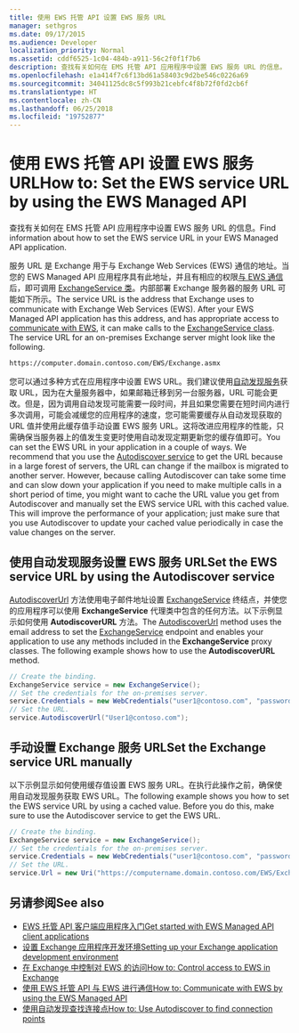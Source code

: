 ```yaml
---
title: 使用 EWS 托管 API 设置 EWS 服务 URL
manager: sethgros
ms.date: 09/17/2015
ms.audience: Developer
localization_priority: Normal
ms.assetid: cddf6525-1c04-484b-a911-56c2f0f1f7b6
description: 查找有关如何在 EMS 托管 API 应用程序中设置 EWS 服务 URL 的信息。
ms.openlocfilehash: e1a414f7c6f13bd61a58403c9d2be546c0226a69
ms.sourcegitcommit: 34041125dc8c5f993b21cebfc4f8b72f0fd2cb6f
ms.translationtype: HT
ms.contentlocale: zh-CN
ms.lasthandoff: 06/25/2018
ms.locfileid: "19752877"
---
```

# <a name="set-the-ews-service-url-by-using-the-ews-managed-api"></a><span data-ttu-id="325ec-103">使用 EWS 托管 API 设置 EWS 服务 URL</span><span class="sxs-lookup"><span data-stu-id="325ec-103">How to: Set the EWS service URL by using the EWS Managed API</span></span>

<span data-ttu-id="325ec-104">查找有关如何在 EMS 托管 API 应用程序中设置 EWS 服务 URL 的信息。</span><span class="sxs-lookup"><span data-stu-id="325ec-104">Find information about how to set the EWS service URL in your EWS Managed API application.</span></span>
  
<span data-ttu-id="325ec-p101">服务 URL 是 Exchange 用于与 Exchange Web Services (EWS) 通信的地址。当您的 EWS Managed API 应用程序具有此地址，并且有相应的权限[与 EWS 通信](how-to-communicate-with-ews-by-using-the-ews-managed-api.md)后，即可调用 [ExchangeService 类](http://msdn.microsoft.com/zh-CN/library/microsoft.exchange.webservices.data.exchangeservice%28v=exchg.80%29.aspx)。内部部署 Exchange 服务器的服务 URL 可能如下所示。</span><span class="sxs-lookup"><span data-stu-id="325ec-p101">The service URL is the address that Exchange uses to communicate with Exchange Web Services (EWS). After your EWS Managed API application has this address, and has appropriate access to [communicate with EWS](how-to-communicate-with-ews-by-using-the-ews-managed-api.md), it can make calls to the [ExchangeService class](http://msdn.microsoft.com/zh-CN/library/microsoft.exchange.webservices.data.exchangeservice%28v=exchg.80%29.aspx). The service URL for an on-premises Exchange server might look like the following.</span></span> 
  
```HTML
https://computer.domain.contoso.com/EWS/Exchange.asmx
```

<span data-ttu-id="325ec-p102">您可以通过多种方式在应用程序中设置 EWS URL。我们建议使用[自动发现服务](http://msdn.microsoft.com/library/39726b67-2eb2-451b-9307-cfd0b518b55c%28Office.15%29.aspx)获取 URL，因为在大量服务器中，如果邮箱迁移到另一台服务器，URL 可能会更改。但是，因为调用自动发现可能需要一段时间，并且如果您需要在短时间内进行多次调用，可能会减缓您的应用程序的速度，您可能需要缓存从自动发现获取的 URL 值并使用此缓存值手动设置 EWS 服务 URL。这将改进应用程序的性能，只需确保当服务器上的值发生变更时使用自动发现定期更新您的缓存值即可。</span><span class="sxs-lookup"><span data-stu-id="325ec-p102">You can set the EWS URL in your application in a couple of ways. We recommend that you use the [Autodiscover service](http://msdn.microsoft.com/library/39726b67-2eb2-451b-9307-cfd0b518b55c%28Office.15%29.aspx) to get the URL because in a large forest of servers, the URL can change if the mailbox is migrated to another server. However, because calling Autodiscover can take some time and can slow down your application if you need to make multiple calls in a short period of time, you might want to cache the URL value you get from Autodiscover and manually set the EWS service URL with this cached value. This will improve the performance of your application; just make sure that you use Autodiscover to update your cached value periodically in case the value changes on the server.</span></span> 
  
## <a name="set-the-ews-service-url-by-using-the-autodiscover-service"></a><span data-ttu-id="325ec-112">使用自动发现服务设置 EWS 服务 URL</span><span class="sxs-lookup"><span data-stu-id="325ec-112">Set the EWS service URL by using the Autodiscover service</span></span>
<span data-ttu-id="325ec-113"><a name="bk_SetURLusingAutoDiscover"> </a></span><span class="sxs-lookup"><span data-stu-id="325ec-113"></span></span>

<span data-ttu-id="325ec-p103">[AutodiscoverUrl](http://msdn.microsoft.com/zh-CN/library/microsoft.exchange.webservices.data.exchangeservice.autodiscoverurl%28v=exchg.80%29.aspx) 方法使用电子邮件地址设置 [ExchangeService](http://msdn.microsoft.com/zh-CN/library/microsoft.exchange.webservices.data.exchangeservice%28v=exchg.80%29.aspx) 终结点，并使您的应用程序可以使用 **ExchangeService** 代理类中包含的任何方法。以下示例显示如何使用 **AutodiscoverURL** 方法。</span><span class="sxs-lookup"><span data-stu-id="325ec-p103">The [AutodiscoverUrl](http://msdn.microsoft.com/zh-CN/library/microsoft.exchange.webservices.data.exchangeservice.autodiscoverurl%28v=exchg.80%29.aspx) method uses the email address to set the [ExchangeService](http://msdn.microsoft.com/zh-CN/library/microsoft.exchange.webservices.data.exchangeservice%28v=exchg.80%29.aspx) endpoint and enables your application to use any methods included in the **ExchangeService** proxy classes. The following example shows how to use the **AutodiscoverURL** method.</span></span> 
  
```cs
// Create the binding.
ExchangeService service = new ExchangeService();
// Set the credentials for the on-premises server.
service.Credentials = new WebCredentials("user1@contoso.com", "password");
// Set the URL.
service.AutodiscoverUrl("User1@contoso.com");

```

## <a name="set-the-exchange-service-url-manually"></a><span data-ttu-id="325ec-116">手动设置 Exchange 服务 URL</span><span class="sxs-lookup"><span data-stu-id="325ec-116">Set the Exchange service URL manually</span></span>
<span data-ttu-id="325ec-117"><a name="bk_SetURLmanually"> </a></span><span class="sxs-lookup"><span data-stu-id="325ec-117"></span></span>

<span data-ttu-id="325ec-p104">以下示例显示如何使用缓存值设置 EWS 服务 URL。在执行此操作之前，确保使用自动发现服务获取 EWS URL。</span><span class="sxs-lookup"><span data-stu-id="325ec-p104">The following example shows you how to set the EWS service URL by using a cached value. Before you do this, make sure to use the Autodiscover service to get the EWS URL.</span></span>
  
```cs
// Create the binding.
ExchangeService service = new ExchangeService();
// Set the credentials for the on-premises server.
service.Credentials = new WebCredentials("user1@contoso.com", "password");
// Set the URL.
service.Url = new Uri("https://computername.domain.contoso.com/EWS/Exchange.asmx");

```

## <a name="see-also"></a><span data-ttu-id="325ec-120">另请参阅</span><span class="sxs-lookup"><span data-stu-id="325ec-120">See also</span></span>

- [<span data-ttu-id="325ec-121">EWS 托管 API 客户端应用程序入门</span><span class="sxs-lookup"><span data-stu-id="325ec-121">Get started with EWS Managed API client applications</span></span>](get-started-with-ews-managed-api-client-applications.md)   
- [<span data-ttu-id="325ec-122">设置 Exchange 应用程序开发环境</span><span class="sxs-lookup"><span data-stu-id="325ec-122">Setting up your Exchange application development environment</span></span>](setting-up-your-exchange-application-development-environment.md)   
- [<span data-ttu-id="325ec-123">在 Exchange 中控制对 EWS 的访问</span><span class="sxs-lookup"><span data-stu-id="325ec-123">How to: Control access to EWS in Exchange</span></span>](how-to-control-access-to-ews-in-exchange.md) 
- [<span data-ttu-id="325ec-124">使用 EWS 托管 API 与 EWS 进行通信</span><span class="sxs-lookup"><span data-stu-id="325ec-124">How to: Communicate with EWS by using the EWS Managed API</span></span>](how-to-communicate-with-ews-by-using-the-ews-managed-api.md)  
- [<span data-ttu-id="325ec-125">使用自动发现查找连接点</span><span class="sxs-lookup"><span data-stu-id="325ec-125">How to: Use Autodiscover to find connection points</span></span>](how-to-use-autodiscover-to-find-connection-points.md)
    

